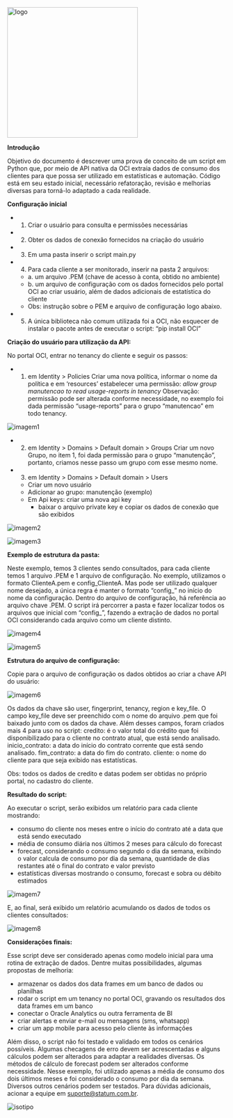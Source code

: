 <img src="./images/logo-statum-blue-1.png" alt="logo" width="300" height="300">

**Introdução**

Objetivo do documento é descrever uma prova de conceito de um script em Python que, por meio de API nativa da OCI extraia dados de consumo dos clientes para que possa ser utilizado em estatísticas e automação.
Código está em seu estado inicial, necessário refatoração, revisão e melhorias diversas para torná-lo adaptado a cada realidade.


**Configuração inicial**
- 1. Criar o usuário para consulta e permissões necessárias
- 2. Obter os dados de conexão fornecidos na criação do usuário
- 3. Em uma pasta inserir o script main.py
- 4. Para cada cliente a ser monitorado, inserir na pasta 2 arquivos:
	- a. um arquivo .PEM (chave de acesso à conta, obtido no ambiente)
	- b. um arquivo de configuração com os dados fornecidos pelo portal OCI ao criar usuário, além de dados adicionais de estatística do cliente
	- Obs: instrução sobre o PEM e arquivo de configuração logo abaixo.
- 5. A única biblioteca não comum utilizada foi a OCI, não esquecer de instalar o pacote antes de executar o script: “pip install OCI”


**Criação do usuário para utilização da API:**

No portal OCI, entrar no tenancy do cliente e seguir os passos:

- 1. em Identity > Policies
Criar uma nova política, informar o nome da política e em ‘resources’ estabelecer uma permissão:
*allow group manutencao to read usage-reports in tenancy*
Observação: permissão pode ser alterada conforme necessidade, no exemplo foi dada permissão “usage-reports” para o grupo “manutencao” em todo tenancy.

![imagem1](./images/Imagem1.png)

- 2. em Identity > Domains > Default domain > Groups
Criar um novo Grupo, no item 1, foi dada permissão para o grupo “manutenção”, portanto, criamos nesse passo um grupo com esse mesmo nome.

- 3. em Identity > Domains > Default domain > Users
	- Criar um novo usuário
	- Adicionar ao grupo: manutenção (exemplo)
	- Em Api keys: criar uma nova api key
		- baixar o arquivo private key e copiar os dados de conexão que são exibidos

![imagem2](./images/Imagem2.png)

![imagem3](./images/Imagem3.png)


**Exemplo de estrutura da pasta:**

Neste exemplo, temos 3 clientes sendo consultados, para cada cliente temos 1 arquivo .PEM e 1 arquivo de configuração.
No exemplo, utilizamos o formato ClienteA.pem e config_ClienteA. Mas pode ser utilizado qualquer nome desejado, a única regra é manter o formato “config_” no início do nome da configuração. Dentro do arquivo de configuração, há referência ao arquivo chave .PEM.
O script irá percorrer a pasta e fazer localizar todos os arquivos que inicial com “config_”, fazendo a extração de dados no portal OCI considerando cada arquivo como um cliente distinto.

![imagem4](./images/Imagem4.png)

![imagem5](./images/Imagem5.png)


**Estrutura do arquivo de configuração:**

Copie para o arquivo de configuração os dados obtidos ao criar a chave API do usuário:

![imagem6](./images/Imagem6.png)	

Os dados da chave são user, fingerprint, tenancy, region e key_file.
O campo key_file deve ser preenchido com o nome do arquivo .pem que foi baixado junto com os dados da chave.
Além desses campos, foram criados mais 4 para uso no script:
credito: é o valor total do crédito que foi disponibilizado para o cliente no contrato atual, que está sendo analisado.
inicio_contrato: a data do início do contrato corrente que está sendo analisado.
fim_contrato: a data do fim do contrato.
cliente: o nome do cliente para que seja exibido nas estatísticas.

Obs: todos os dados de credito e datas podem ser obtidas no próprio portal, no cadastro do cliente.


**Resultado do script:**

Ao executar o script, serão exibidos um relatório para cada cliente mostrando:
- consumo do cliente nos meses entre o início do contrato até a data que está sendo executado
- média de consumo diária nos últimos 2 meses para cálculo do forecast
- forecast, considerando o consumo segundo o dia da semana, exibindo o valor calcula de consumo por dia da semana, quantidade de dias restantes até o final do contrato e valor previsto
- estatísticas diversas mostrando o consumo, forecast e sobra ou débito estimados

![imagem7](./images/Imagem7.png)
 
E, ao final, será exibido um relatório acumulando os dados de todos os clientes consultados:

![imagem8](./images/Imagem8.png)


**Considerações finais:**

Esse script deve ser considerado apenas como modelo inicial para uma rotina de extração de dados. Dentre muitas possibilidades, algumas propostas de melhoria:
- armazenar os dados dos data frames em um banco de dados ou planilhas
- rodar o script em um tenancy no portal OCI, gravando os resultados dos data frames em um banco
- conectar o Oracle Analytics ou outra ferramenta de BI
- criar alertas e enviar e-mail ou mensagens (sms, whatsapp)
- criar um app mobile para acesso pelo cliente às informações

Além disso, o script não foi testado e validado em todos os cenários possíveis. Algumas checagens de erro devem ser acrescentadas e alguns cálculos podem ser alterados para adaptar a realidades diversas.
Os métodos de cálculo de forecast podem ser alterados conforme necessidade. Nesse exemplo, foi utilizado apenas a média de consumo dos dois últimos meses e foi considerado o consumo por dia da semana. Diversos outros cenários podem ser testados.
Para dúvidas adicionais, acionar a equipe em suporte@statum.com.br.

![isotipo](./images/isotipo.png)